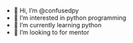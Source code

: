 - 👋 Hi, I’m @confusedpy
- 👀 I’m interested in python programming
- 🌱 I’m currently learning python 
- 💞️ I’m looking to for mentor
